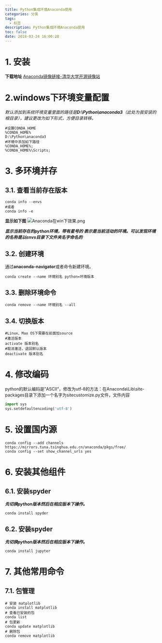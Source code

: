 ```yaml
---
title: Python集成环境Anaconda使用
categories: 分类
tags:
  - 标签
description: Python集成环境Anaconda使用
toc: false
date: 2018-03-24 16:00:28
---
```


# 1. 安装
**下载地址**
[Anaconda镜像链接-清华大学开源镜像站](https://mirrors.tuna.tsinghua.edu.cn/)

# 2.windows下环境变量配置
*默认添加到系统环境变量里面的路径是**D:\Python\anaconda3**（*此处为我安装的根目录*），建议更改为如下形式，方便目录转移。*
```shell
#设置CONDA_HOME
%CONDA_HOME%
D:\Python\anaconda3
#环境中添加如下路径
%CONDA_HOME%;
%CONDA_HOME%\Scripts;
```

# 3. 多环境并存

## 3.1. 查看当前存在版本
```shell
conda info --envs
#或者
conda info -e
```
**显示如下图**
![Anaconda在win下效果.png](https://newgr8player-blog.oss-cn-beijing.aliyuncs.com/hexo-client/2019/08/25/1e383dc0-c6ea-11e9-ad5a-c9a6da72bdb3.png)

***显示当前存在的python环境，带有星号的 表示是当前活动的环境。可以发现环境的名称是以envs目录下文件夹名字命名的***

## 3.2. 创建环境
通过**anaconda-navigator**或者命令新建环境。
```shell
conda create --name 环境别名 python=环境版本
```

## 3.3. 删除环境命令
```shell
conda remove --name 环境别名 --all
```
## 3.4. 切换版本
```shell
#Linux、Max OS下需要在前面加source
#激活版本
activate 版本别名
#取消激活，退回默认版本
deactivate 版本别名
```

# 4. 修改编码
python的默认编码是”ASCII“，修改为utf-8的方法：在Anaconda\Lib\site-packages目录下添加一个名字为sitecustomize.py文件，文件内容
```python
import sys  
sys.setdefaultencoding('utf-8')
```

# 5. 设置国内源
```shell
conda config --add channels https://mirrors.tuna.tsinghua.edu.cn/anaconda/pkgs/free/  
conda config --set show_channel_urls yes 
```
# 6. 安装其他组件

## 6.1. 安装spyder
***先切换python版本然后在相应版本下操作。***
```shell
conda install spyder
```
## 6.2. 安装spyder
***先切换python版本然后在相应版本下操作。***
```shell
conda install jupyter
```

# 7. 其他常用命令
## 7.1. 包管理
```shell
# 安装 matplotlib 
conda install matplotlib
# 查看已安装的包
conda list 
# 包更新
conda update matplotlib
# 删除包
conda remove matplotlib
```